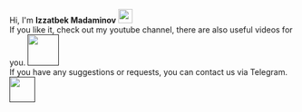 Hi,  I'm <b> Izzatbek Madaminov</b> <img src="https://media1.giphy.com/media/QssGEmpkyEOhBCb7e1/giphy.gif?cid=ecf05e47n6o094ubrhpkj24eiy284bglkahi7up77q1u2xsc&rid=giphy.gif&ct=s" width="25px"/> <br/>
<span>If you like it, check out my youtube channel, there are also useful videos for you.</span> 
<a href=""><img src="https://media2.giphy.com/media/dyLmcrc0wk4dUCxp0K/giphy.gif?cid=ecf05e472ub409389alqxqv49ghmzk2nxpsedarxxh1oymny&rid=giphy.gif&ct=s" width="55px"><a/> <br/>
  <span>If you have any suggestions or requests, you can contact us via Telegram. <a href=""><img src="https://media0.giphy.com/media/ZcdZ7ldgeIhfesqA6E/giphy.gif?cid=ecf05e47bkumtokbgtsjq8r5qbvcvsvaqafzn00s2utookpi&rid=giphy.gif&ct=s" width="45px"></a> </span>
